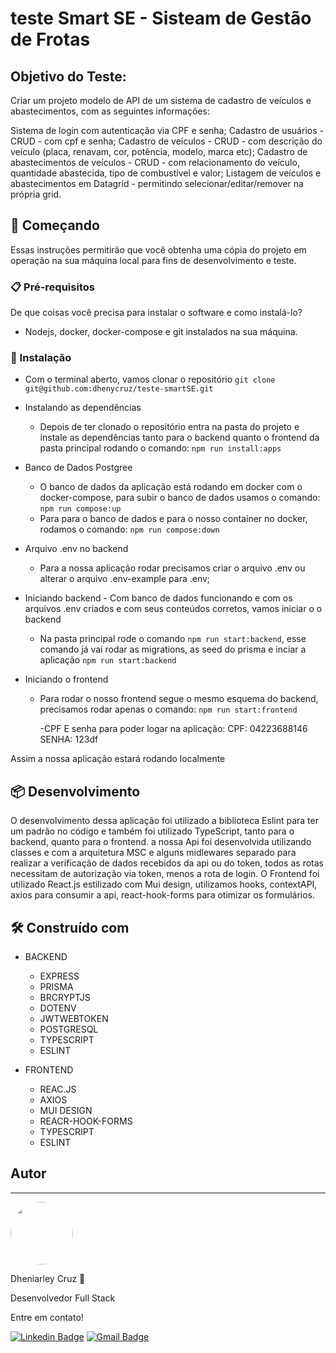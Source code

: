 # teste Smart SE - Sisteam de Gestão de Frotas

## Objetivo do Teste:

Criar um projeto modelo de API de um sistema de cadastro de veículos e abastecimentos, com as seguintes informações:

Sistema de login com autenticação via CPF e senha;
Cadastro de usuários - CRUD - com cpf e senha;
Cadastro de veículos - CRUD -  com descrição do veículo (placa, renavam, cor, potência, modelo, marca etc);
Cadastro de abastecimentos de veículos - CRUD -  com relacionamento do veículo, quantidade abastecida, tipo de combustível e valor;
Listagem de veículos e abastecimentos em Datagrid - permitindo selecionar/editar/remover na própria grid.

## 🚀 Começando

Essas instruções permitirão que você obtenha uma cópia do projeto em operação na sua máquina local para fins de desenvolvimento e teste.

### 📋 Pré-requisitos

De que coisas você precisa para instalar o software e como instalá-lo?

- Nodejs, docker, docker-compose e git instalados na sua máquina.

### 🔧 Instalação

  - Com o terminal aberto, vamos clonar o repositório
    `git clone git@github.com:dhenycruz/teste-smartSE.git`
    
  - Instalando as dependências
    - Depois de ter clonado o repositório entra na pasta do projeto e instale as dependências tanto para o backend quanto o frontend da pasta principal rodando o comando:
        `npm run install:apps`
    
   - Banco de Dados Postgree
      - O banco de dados da aplicação está rodando em docker com o docker-compose, para subir o banco de dados usamos o comando:
        `npm run compose:up`
      - Para para o banco de dados e para o nosso container no docker, rodamos o comando:
        `npm run compose:down`
        
   - Arquivo .env no backend
      - Para a nossa aplicação rodar precisamos criar o arquivo .env ou alterar o arquivo .env-example para .env;
      
   - Iniciando backend
    - Com banco de dados funcionando e com os arquivos .env criados e com seus conteúdos corretos, vamos iniciar o o backend
     - Na pasta principal rode o comando `npm run start:backend`, esse comando já vai rodar as migrations, as seed do prisma e inciar a aplicação
          `npm run start:backend`
 
  - Iniciando o frontend
    - Para rodar o nosso frontend segue o mesmo esquema do backend, precisamos rodar apenas o comando:
      `npm run start:frontend`
      
      -CPF E senha para poder logar na aplicação:
        CPF: 04223688146
        SENHA: 123df
  
  Assim a nossa aplicação estará rodando localmente

## 📦 Desenvolvimento
O desenvolvimento dessa aplicação foi utilizado a biblioteca Eslint para ter um padrão no código e também foi utilizado TypeScript, tanto para o backend, quanto para o frontend. a nossa Api foi desenvolvida utilizando classes e com a arquitetura MSC e alguns midlewares separado para realizar a verificação de dados recebidos da api ou do token, todos as rotas necessitam de autorização via token, menos a rota de login.
O Frontend foi utilizado React.js estilizado com Mui design, utilizamos hooks, contextAPI, axios para consumir a api, react-hook-forms para otimizar os formulários. 

## 🛠️ Construído com

- BACKEND
  - EXPRESS
  - PRISMA
  - BRCRYPTJS
  - DOTENV
  - JWTWEBTOKEN
  - POSTGRESQL
  - TYPESCRIPT
  - ESLINT

- FRONTEND
  - REAC.JS
  - AXIOS
  - MUI DESIGN
  - REACR-HOOK-FORMS
  - TYPESCRIPT
  - ESLINT
  
## Autor
---

<img style="border-radius: 50%;" src="https://avatars.githubusercontent.com/u/26901028?s=400&u=d99619f0fcc7ff7d8407ff05a0e90a0149f959ee&v=4" width="100px;" alt=""/>
 
 Dheniarley Cruz 🚀

Desenvolvedor Full Stack 


Entre em contato!

[![Linkedin Badge](https://img.shields.io/badge/-Dheniarley-blue?style=flat-square&logo=Linkedin&logoColor=white&link=https://www.linkedin.com/in/dheniarley/)](https://www.linkedin.com/in/dheniarley//) 
[![Gmail Badge](https://img.shields.io/badge/-dheniarley.ds@gmail.com-c14438?style=flat-square&logo=Gmail&logoColor=white&link=mailto:dheniarley.ds@gmail.com)](mailto:dheniarley.ds@gmail.com)
